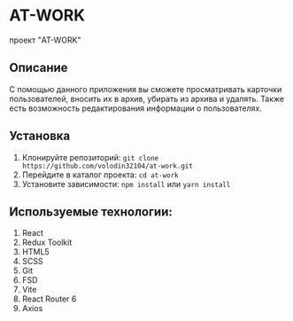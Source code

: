 # AT-WORK

проект "AT-WORK"


## Описание

С помощью данного приложения вы сможете просматривать карточки пользователей, вносить их в архив, убирать из архива и удалять.
Также есть возможность редактирования информации о пользователях.

## Установка

1. Клонируйте репозиторий: `git clone https://github.com/volodin32104/at-work.git` 
2. Перейдите в каталог проекта: `cd at-work`
3. Установите зависимости: `npm install` или `yarn install`

## Используемые технологии:

1. React
2. Redux Toolkit
3. HTML5
4. SCSS
5. Git
6. FSD
7. Vite
8. React Router 6
9. Axios
